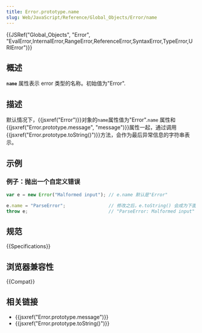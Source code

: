 ```yaml
---
title: Error.prototype.name
slug: Web/JavaScript/Reference/Global_Objects/Error/name
---
```


{{JSRef("Global_Objects", "Error", "EvalError,InternalError,RangeError,ReferenceError,SyntaxError,TypeError,URIError")}}

## 概述

**`name`** 属性表示 error 类型的名称。初始值为"Error".

## 描述

默认情况下，{{jsxref("Error")}}对象的`name`属性值为"Error".`name` 属性和{{jsxref("Error.prototype.message", "message")}}属性一起，通过调用{{jsxref("Error.prototype.toString()")}}方法，会作为最后异常信息的字符串表示。

## 示例

### 例子：抛出一个自定义错误

```js
var e = new Error("Malformed input"); // e.name 默认是"Error"

e.name = "ParseError";                // 修改之后，e.toString() 会成为下面这样的字符串
throw e;                              // "ParseError: Malformed input"
```

## 规范

{{Specifications}}

## 浏览器兼容性

{{Compat}}

## 相关链接

- {{jsxref("Error.prototype.message")}}
- {{jsxref("Error.prototype.toString()")}}
